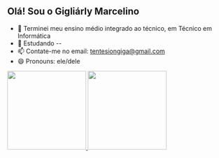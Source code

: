 ## Olá! Sou o Gigliárly Marcelino

- 🔭 Terminei meu ensino médio integrado ao técnico, em Técnico em Informática
- 🌱 Estudando --
- 📫 Contate-me no email: tentesiongiga@gmail.com
- 😄 Pronouns: ele/dele

<div>
  <a href="https://github.com/GigliarlyM">
  <img height="180em" src="https://github-readme-stats.vercel.app/api?username=GigliarlyM&show_icons=true&theme=highcontrast&include_all_commits=true&count_private=true"/>
  <img height="180em" src="https://github-readme-stats.vercel.app/api/top-langs/?username=GigliarlyM&layout=compact&langs_count=7&theme=highcontrast"/>
</div>
  

  
##

